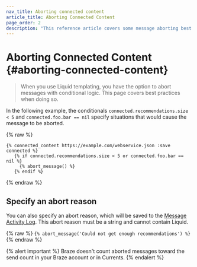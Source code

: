 ```yaml
---
nav_title: Aborting connected content
article_title: Aborting Connected Content
page_order: 2
description: "This reference article covers some message aborting best practices for Connected Content."
---
```


# Aborting Connected Content {#aborting-connected-content}

> When you use Liquid templating, you have the option to abort messages with conditional logic. This page covers best practices when doing so.

In the following example, the conditionals `connected.recommendations.size < 5` and `connected.foo.bar == nil` specify situations that would cause the message to be aborted.

{% raw %}
```
{% connected_content https://example.com/webservice.json :save connected %}
   {% if connected.recommendations.size < 5 or connected.foo.bar == nil %}
     {% abort_message() %}
   {% endif %}
```
{% endraw %}

## Specify an abort reason

You can also specify an abort reason, which will be saved to the [Message Activity Log]({{site.baseurl}}/user_guide/administrative/app_settings/message_activity_log_tab/). This abort reason must be a string and cannot contain Liquid.

{% raw %}
`{% abort_message('Could not get enough recommendations') %}`
{% endraw %}

{% alert important %}
Braze doesn't count aborted messages toward the send count in your Braze account or in Currents.
{% endalert %}
